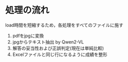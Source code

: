 
# 処理の流れ

load時間を短縮するため，各処理をすべてのファイルに施す

1. pdfをjpgに変換
2. jpgからテキスト抽出 by Qwen2-VL
3. 解答の妥当性および正誤判定(現在は単純比較)
4. Excelファイルと同じ行になるように成績を整形
